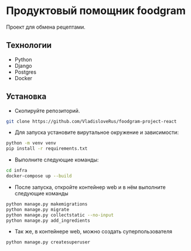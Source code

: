 #  Продуктовый помощник foodgram

Проект для обмена рецептами. 

## Технологии
- Python
- Django
- Postgres
- Docker

## Установка

- Скопируйте репозиторий.
```sh
git clone https://github.com/VladisloveRus/foodgram-project-react
```
- Для запуска установите вирутальное окружение и зависимости:
```sh
python -m venv venv
pip install -r requirements.txt 
```
- Выполните следующие команды:
```sh
cd infra
docker-compose up --build
```
- После запуска, откройте контейнер web и в нём выполните следующие команды
```sh
python manage.py makemigrations
python manage.py migrate
python manage.py collectstatic --no-input
python manage.py add_ingredients
```
- Так же, в контейнере web, можно создать суперпользователя
```sh
python manage.py createsuperuser
```